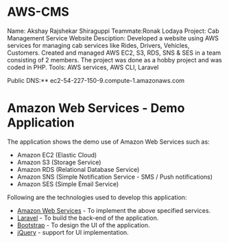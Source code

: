 # AWS-CMS

Name: Akshay Rajshekar Shiraguppi 
Teammate:Ronak Lodaya
Project: Cab Management Service Website
Desciption: Developed a website using AWS services for managing cab services like Rides, Drivers, Vehicles, Customers.
Created and managed AWS EC2, S3, RDS, SNS & SES in a team consisting of 2 members.
The project was done as a hobby project and was coded in PHP. Tools: AWS services, AWS CLI, Laravel

Public DNS:**  ec2-54-227-150-9.compute-1.amazonaws.com

# Amazon Web Services - Demo Application

The application shows the demo use of Amazon Web Services such as: 
  - Amazon EC2 (Elastic Cloud)
  - Amazon S3 (Storage Service)
  - Amazon RDS (Relational Database Service)
  - Amazon SNS (Simple Notification Service - SMS / Push notifications)
  - Amazon SES (Simple Email Service)

Following are the technologies used to develop this application:

* [Amazon Web Services](https://aws.amazon.com/) - To implement the above specified services.
* [Laravel](https://laravel.com/) - To build the back-end of the application. 
* [Bootstrap](https://getbootstrap.com/) - To design the UI of the application.
* [jQuery](https://jquery.com/) - support for UI implementation.
